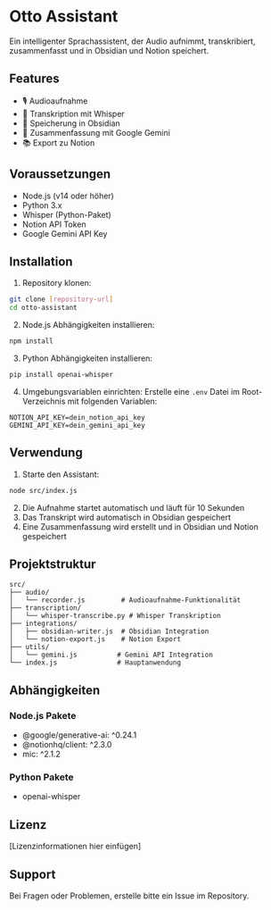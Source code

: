 # Otto Assistant

Ein intelligenter Sprachassistent, der Audio aufnimmt, transkribiert, zusammenfasst und in Obsidian und Notion speichert.

## Features

-   🎙️ Audioaufnahme
-   🧠 Transkription mit Whisper
-   📝 Speicherung in Obsidian
-   🤖 Zusammenfassung mit Google Gemini
-   📚 Export zu Notion

## Voraussetzungen

-   Node.js (v14 oder höher)
-   Python 3.x
-   Whisper (Python-Paket)
-   Notion API Token
-   Google Gemini API Key

## Installation

1. Repository klonen:

```bash
git clone [repository-url]
cd otto-assistant
```

2. Node.js Abhängigkeiten installieren:

```bash
npm install
```

3. Python Abhängigkeiten installieren:

```bash
pip install openai-whisper
```

4. Umgebungsvariablen einrichten:
   Erstelle eine `.env` Datei im Root-Verzeichnis mit folgenden Variablen:

```
NOTION_API_KEY=dein_notion_api_key
GEMINI_API_KEY=dein_gemini_api_key
```

## Verwendung

1. Starte den Assistant:

```bash
node src/index.js
```

2. Die Aufnahme startet automatisch und läuft für 10 Sekunden
3. Das Transkript wird automatisch in Obsidian gespeichert
4. Eine Zusammenfassung wird erstellt und in Obsidian und Notion gespeichert

## Projektstruktur

```
src/
├── audio/
│   └── recorder.js         # Audioaufnahme-Funktionalität
├── transcription/
│   └── whisper-transcribe.py # Whisper Transkription
├── integrations/
│   ├── obsidian-writer.js  # Obsidian Integration
│   └── notion-export.js    # Notion Export
├── utils/
│   └── gemini.js          # Gemini API Integration
└── index.js               # Hauptanwendung
```

## Abhängigkeiten

### Node.js Pakete

-   @google/generative-ai: ^0.24.1
-   @notionhq/client: ^2.3.0
-   mic: ^2.1.2

### Python Pakete

-   openai-whisper

## Lizenz

[Lizenzinformationen hier einfügen]

## Support

Bei Fragen oder Problemen, erstelle bitte ein Issue im Repository.
